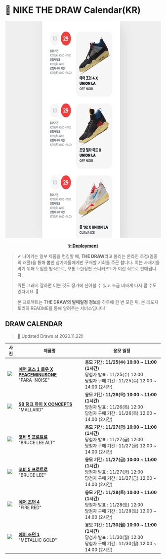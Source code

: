 # 👟 NIKE THE DRAW Calendar(KR)

<div align="center">
  <a href="https://junhoyeo.github.io/NIKE-THE-DRAW-Calendar/">
    <img src="./docs/images/preview.png" alt="Preview image of deployed application" height="700px" width="700px" />
  </a>
</div>

<p align="center">
  <a href="https://junhoyeo.github.io/NIKE-THE-DRAW-Calendar/">
    <strong>✨ Deployment</strong>
  </a>
</p>

> ✔ 나이키는 일부 제품을 런칭할 때, **THE DRAW**라고 불리는 온라인 추첨(일종의 래플)을 통해 뽑힌 참가자들에게만 구매할 기회를 주곤 합니다. 이는 사재기를 막기 위해 도입한 방식으로, 보통 ✨한정판 스니커즈✨가 이런 식으로 판매됩니다.
>
> 뭐튼 그래서 잘하면 이쁜 것도 정가에 신어볼 수 있고 조금 비싸게 다시 팔 수도 있다네요. 🤭
>
> 본 프로젝트는 **THE DRAW의 발매일정 정보**를 하루에 한 번 모은 뒤, 본 레포지토리의 README를 통해 알려주는 서비스입니다!

## DRAW CALENDAR

<!-- DRAW CALENDAR: START -->

> 👟 Updated Draws at 2020.11.22‼️

| 사진 | 제품명 | 응모 일정 |
| --- | ---- | ------- |
| <img src="https://static-breeze.nike.co.kr/kr/ko_kr/cmsstatic/product/9f97816f-dbe8-4f60-ade0-db5a8ce4aa04_primary.jpg?snkrBrowse" width="256" /> | <a href="https://www.nike.com/kr/launch/t/men/fw/nike-sportswear/DD3223-100/ditq63/air-force-1-07-paranoise"><strong>에어 포스 1 로우 X PEACEMINUSONE</strong><br /></a> "PARA-NOISE" | <strong>응모 기간 : 11/25(수) 10:00 ~ 11:00 (1시간)</strong><br />당첨자 발표 : 11/25(수) 12:00<br />당첨자 구매 기간 : 11/25(수) 12:00 ~ 14:00 (2시간) |
| <img src="https://static-breeze.nike.co.kr/kr/ko_kr/cmsstatic/product/DC6887-200/f9d6f487-2562-4964-ac96-e6c7e14017ab_primary.jpg?snkrBrowse" width="256" /> | <a href="https://www.nike.com/kr/launch/t/adult-unisex/fw/action-outdoor/DC6887-200/xrks52/nike-sb-dunk-high-pro-qs"><strong>SB 덩크 하이 X CONCEPTS</strong><br /></a> "MALLARD" | <strong>응모 기간 : 11/26(목) 10:00 ~ 11:00 (1시간)</strong><br />당첨자 발표 : 11/26(목) 12:00<br />당첨자 구매 기간 : 11/26(목) 12:00 ~ 14:00 (2시간) |
| <img src="https://static-breeze.nike.co.kr/kr/ko_kr/cmsstatic/product/CD4991-101/718fa044-e69c-4802-9bf7-a3ac19d8e258_primary.jpg?snkrBrowse" width="256" /> | <a href="https://www.nike.com/kr/launch/t/men/fw/basketball/CD4991-101/xkrw51/kobe-v-protro"><strong>코비 5 프로트로</strong><br /></a> "BRUCE LEE ALT" | <strong>응모 기간 : 11/27(금) 10:00 ~ 11:00 (1시간)</strong><br />당첨자 발표 : 11/27(금) 12:00<br />당첨자 구매 기간 : 11/27(금) 12:00 ~ 14:00 (2시간) |
| <img src="https://static-breeze.nike.co.kr/kr/ko_kr/cmsstatic/product/CD4991-700/d852f08a-0c68-448a-8825-2644651246d8_primary.jpg?snkrBrowse" width="256" /> | <a href="https://www.nike.com/kr/launch/t/men/fw/basketball/CD4991-700/vjms25/kobe-v-protro"><strong>코비 5 프로트로</strong><br /></a> "BRUCE LEE" | <strong>응모 기간 : 11/27(금) 10:00 ~ 11:00 (1시간)</strong><br />당첨자 발표 : 11/27(금) 12:00<br />당첨자 구매 기간 : 11/27(금) 12:00 ~ 14:00 (2시간) |
| <img src="https://static-breeze.nike.co.kr/kr/ko_kr/cmsstatic/product/DC7770-160/f7f3762d-2757-41ac-8d95-8932dc7d4d87_primary.jpg?snkrBrowse" width="256" /> | <a href="https://www.nike.com/kr/launch/t/men/fw/basketball/DC7770-160/qtxq44/air-jordan-4-retro"><strong>에어 조던 4</strong><br /></a> "FIRE RED" | <strong>응모 기간 : 11/28(토) 10:00 ~ 11:00 (1시간)</strong><br />당첨자 발표 : 11/28(토) 12:00<br />당첨자 구매 기간 : 11/28(토) 12:00 ~ 14:00 (2시간) |
| <img src="https://static-breeze.nike.co.kr/kr/ko_kr/cmsstatic/product/555088-032/39b82836-3878-48ce-ac72-4e2865a2d068_primary.jpg?snkrBrowse" width="256" /> | <a href="https://www.nike.com/kr/launch/t/men/fw/basketball/555088-032/jwqt79/air-jordan-1-retro-high-og"><strong>에어 조던 1</strong><br /></a> "METALLIC GOLD" | <strong>응모 기간 : 11/30(월) 10:00 ~ 11:00 (1시간)</strong><br />당첨자 발표 : 11/30(월) 12:00<br />당첨자 구매 기간 : 11/30(월) 12:00 ~ 14:00 (2시간) |

<!-- DRAW CALENDAR: END -->
